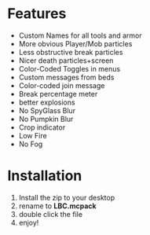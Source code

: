 # Features

 - Custom Names for all tools and armor
- More obvious Player/Mob particles
- Less obstructive break particles
- Nicer death particles+screen
- Color-Coded Toggles in menus
- Custom messages from beds
- Color-coded join message
- Break percentage meter
- better explosions
- No SpyGlass Blur
- No Pumpkin Blur
- Crop indicator
- Low Fire
- No Fog

# Installation

 1. Install the zip to your desktop
 2. rename to **LBC.mcpack**
 3. double click the file
 4. enjoy!
